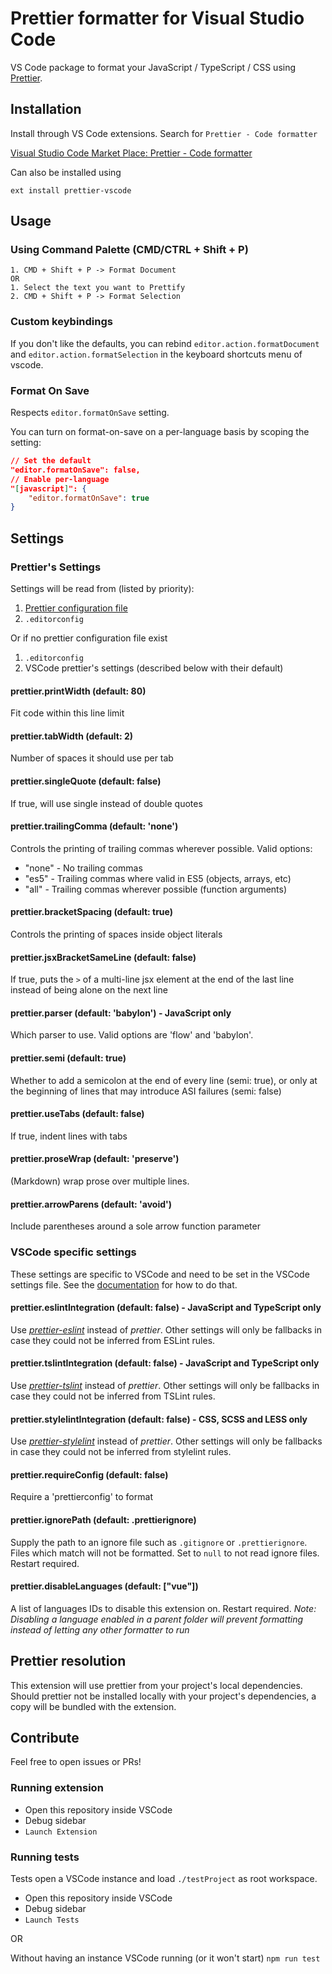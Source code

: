 # Prettier formatter for Visual Studio Code

VS Code package to format your JavaScript / TypeScript / CSS using [Prettier](https://github.com/prettier/prettier).

## Installation

Install through VS Code extensions. Search for `Prettier - Code formatter`

[Visual Studio Code Market Place: Prettier - Code formatter](https://marketplace.visualstudio.com/items?itemName=esbenp.prettier-vscode)

Can also be installed using

```
ext install prettier-vscode
```

## Usage

### Using Command Palette (CMD/CTRL + Shift + P)

```
1. CMD + Shift + P -> Format Document
OR
1. Select the text you want to Prettify
2. CMD + Shift + P -> Format Selection
```

### Custom keybindings

If you don't like the defaults, you can rebind `editor.action.formatDocument` and `editor.action.formatSelection` in the keyboard shortcuts menu of vscode.

### Format On Save
Respects `editor.formatOnSave` setting.

You can turn on format-on-save on a per-language basis by scoping the setting:

```json
// Set the default
"editor.formatOnSave": false,
// Enable per-language
"[javascript]": {
    "editor.formatOnSave": true
}
```

## Settings

### Prettier's Settings
Settings will be read from (listed by priority):
1. [Prettier configuration file](https://prettier.io/docs/en/configuration.html)
1. `.editorconfig`

Or if no prettier configuration file exist
1. `.editorconfig`
1. VSCode prettier's settings (described below with their default)

#### prettier.printWidth (default: 80)
Fit code within this line limit

#### prettier.tabWidth (default: 2)
Number of spaces it should use per tab

#### prettier.singleQuote (default: false)
If true, will use single instead of double quotes

#### prettier.trailingComma (default: 'none')
Controls the printing of trailing commas wherever possible. Valid options:
 - "none" - No trailing commas
 - "es5"  - Trailing commas where valid in ES5 (objects, arrays, etc)
 - "all"  - Trailing commas wherever possible (function arguments)

#### prettier.bracketSpacing (default: true)
Controls the printing of spaces inside object literals

#### prettier.jsxBracketSameLine (default: false)
If true, puts the `>` of a multi-line jsx element at the end of the last line instead of being alone on the next line

#### prettier.parser (default: 'babylon') - JavaScript only
Which parser to use. Valid options are 'flow' and 'babylon'.

#### prettier.semi (default: true)
Whether to add a semicolon at the end of every line (semi: true),
or only at the beginning of lines that may introduce ASI failures (semi: false)

#### prettier.useTabs (default: false)
If true, indent lines with tabs

#### prettier.proseWrap (default: 'preserve')
(Markdown) wrap prose over multiple lines.

#### prettier.arrowParens (default: 'avoid')
Include parentheses around a sole arrow function parameter

### VSCode specific settings

These settings are specific to VSCode and need to be set in the VSCode settings file. See the [documentation](https://code.visualstudio.com/docs/getstarted/settings) for how to do that.

#### prettier.eslintIntegration (default: false) - JavaScript and TypeScript only
Use *[prettier-eslint](https://github.com/prettier/prettier-eslint)* instead of *prettier*.
Other settings will only be fallbacks in case they could not be inferred from ESLint rules.

#### prettier.tslintIntegration (default: false) - JavaScript and TypeScript only
Use *[prettier-tslint](https://github.com/azz/prettier-tslint)* instead of *prettier*.
Other settings will only be fallbacks in case they could not be inferred from TSLint rules.

#### prettier.stylelintIntegration (default: false) - CSS, SCSS and LESS only 
Use *[prettier-stylelint](https://github.com/hugomrdias/prettier-stylelint)* instead of *prettier*.
Other settings will only be fallbacks in case they could not be inferred from stylelint rules.

#### prettier.requireConfig (default: false)
Require a 'prettierconfig' to format

#### prettier.ignorePath (default: .prettierignore)
Supply the path to an ignore file such as `.gitignore` or `.prettierignore`.
Files which match will not be formatted. Set to `null` to not read ignore files. Restart required.

#### prettier.disableLanguages (default: ["vue"])
A list of languages IDs to disable this extension on. Restart required.
*Note: Disabling a language enabled in a parent folder will prevent formatting instead of letting any other formatter to run*

## Prettier resolution

This extension will use prettier from your project's local dependencies. Should prettier not be installed locally with your project's dependencies, a copy will be bundled with the extension.

## Contribute
Feel free to open issues or PRs!

### Running extension
- Open this repository inside VSCode
- Debug sidebar
- `Launch Extension`

### Running tests
Tests open a VSCode instance and load `./testProject` as root workspace.

- Open this repository inside VSCode
- Debug sidebar
- `Launch Tests`

OR

Without having an instance VSCode running (or it won't start)
`npm run test` 

